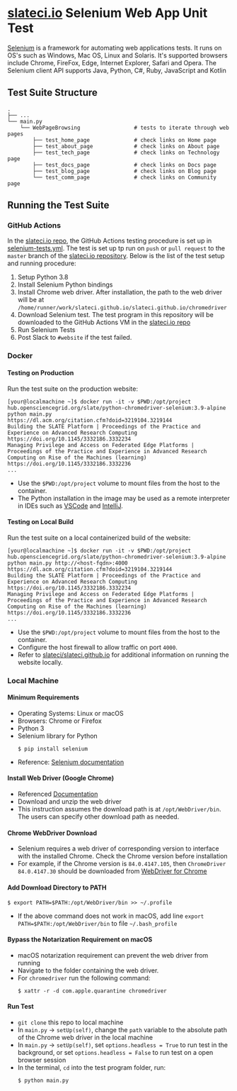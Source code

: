 # [slateci.io](https://slateci.io/) Selenium Web App Unit Test

[Selenium](https://www.selenium.dev/documentation/en/) is a framework for automating web applications tests. It runs on OS's such as Windows, Mac OS, Linux and Solaris. It's supported browsers include Chrome, FireFox, Edge, Internet Explorer, Safari and Opera. The Selenium client API supports Java, Python, C#, Ruby, JavaScript and Kotlin

## Test Suite Structure

    .
    ├── ...
    └── main.py                 
        └── WebPageBrowsing                 # tests to iterate through web pages
            ├── test_home_page              # check links on Home page
            ├── test_about_page             # check links on About page
            ├── test_tech_page              # check links on Technology page
            ├── test_docs_page              # check links on Docs page
            ├── test_blog_page              # check links on Blog page
            └── test_comm_page              # check links on Community page

## Running the Test Suite

### GitHub Actions

In the [slateci.io repo](https://github.com/slateci/slateci.github.io), the GitHub Actions testing procedure is set up in [selenium-tests.yml](https://github.com/slateci/slateci.github.io/blob/master/.github/workflows/selenium-tests.yml). The test is set up tp run on `push` or `pull request` to the `master` branch of the [slateci.io repository](https://github.com/slateci/slateci.github.io). Below is the list of the test setup and running procedure:
1. Setup Python 3.8 
2. Install Selenium Python bindings
3. Install Chrome web driver. After installation, the path to the web driver will be at `/home/runner/work/slateci.github.io/slateci.github.io/chromedriver`
4. Download Selenium test. The test program in this repository will be downloaded to the GitHub Actions VM in the [slateci.io repo](https://github.com/slateci/slateci.github.io)
5. Run Selenium Tests
6. Post Slack to `#website` if the test failed.

### Docker

#### Testing on Production

Run the test suite on the production website:

```shell
[your@localmachine ~]$ docker run -it -v $PWD:/opt/project hub.opensciencegrid.org/slate/python-chromedriver-selenium:3.9-alpine python main.py
https://dl.acm.org/citation.cfm?doid=3219104.3219144
Building the SLATE Platform | Proceedings of the Practice and Experience on Advanced Research Computing
https://doi.org/10.1145/3332186.3332234
Managing Privilege and Access on Federated Edge Platforms | Proceedings of the Practice and Experience in Advanced Research Computing on Rise of the Machines (learning)
https://doi.org/10.1145/3332186.3332236
...
```

* Use the `$PWD:/opt/project` volume to mount files from the host to the container.
* The Python installation in the image may be used as a remote interpreter in IDEs such as [VSCode](https://devblogs.microsoft.com/python/remote-python-development-in-visual-studio-code/) and [IntelliJ](https://www.jetbrains.com/help/idea/configuring-remote-python-sdks.html).

#### Testing on Local Build

Run the test suite on a local containerized build of the website:

```shell
[your@localmachine ~]$ docker run -it -v $PWD:/opt/project hub.opensciencegrid.org/slate/python-chromedriver-selenium:3.9-alpine python main.py http://<host-fqdn>:4000
https://dl.acm.org/citation.cfm?doid=3219104.3219144
Building the SLATE Platform | Proceedings of the Practice and Experience on Advanced Research Computing
https://doi.org/10.1145/3332186.3332234
Managing Privilege and Access on Federated Edge Platforms | Proceedings of the Practice and Experience in Advanced Research Computing on Rise of the Machines (learning)
https://doi.org/10.1145/3332186.3332236
...
```

* Use the `$PWD:/opt/project` volume to mount files from the host to the container.
* Configure the host firewall to allow traffic on port `4000`.
* Refer to [slateci/slateci.github.io](https://github.com/slateci/slateci.github.io) for additional information on running the website locally.

### Local Machine

#### Minimum Requirements

* Operating Systems: Linux or macOS
* Browsers: Chrome or Firefox
* Python 3
* Selenium library for Python
  ```shell
  $ pip install selenium
  ```
* Reference: [Selenium documentation](https://www.selenium.dev/documentation/en/)

#### Install Web Driver (Google Chrome)

* Referenced [Documentation](https://selenium-python.readthedocs.io/installation.html)
* Download and unzip the web driver
* This instruction assumes the download path is at `/opt/WebDriver/bin`. The users can specify other download path as needed.

#### Chrome WebDriver Download

* Selenium requires a web driver of corresponding version to interface with the installed Chrome. Check the Chrome version before installation
* For example, if the Chrome version is `84.0.4147.105`, then `ChromeDriver 84.0.4147.30` should be downloaded from [WebDriver for Chrome](https://sites.google.com/a/chromium.org/chromedriver/downloads)

#### Add Download Directory to PATH

```shell
$ export PATH=$PATH:/opt/WebDriver/bin >> ~/.profile
```

* If the above command does not work in macOS, add line `export PATH=$PATH:/opt/WebDriver/bin` to file `~/.bash_profile`

#### Bypass the Notarization Requirement on macOS

* macOS notarization requirement can prevent the web driver from running
* Navigate to the folder containing the web driver.
* For `chromedriver` run the following command:
  ```shell
  $ xattr -r -d com.apple.quarantine chromedriver 
  ```
#### Run Test

* `git clone` this repo to local machine
* In `main.py` -> `setUp(self)`, change the `path` variable to the absolute path of the Chrome web driver in the local machine
* In `main.py` -> `setUp(self)`, set `options.headless = True` to run test in the background, or set `options.headless = False` to run test on a open browser session
* In the terminal, `cd` into the test program folder, run:
  ```bash
  $ python main.py
  ```